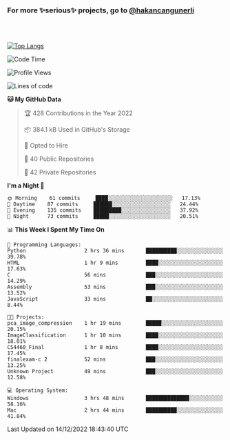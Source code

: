 ### For more ✨serious✨ projects, go to [@hakancangunerli](https://github.com/hakancangunerli)

<br>
<br>



[![Top Langs](https://github-readme-stats.vercel.app/api/top-langs/?username=63616e&layout=compact&hide=tex,html,shell,assembly,C&langs_count=6&exclude_repo=2015-csharp)](https://github.com/anuraghazra/github-readme-stats)


<!--START_SECTION:waka-->
![Code Time](http://img.shields.io/badge/Code%20Time-361%20hrs%2025%20mins-blue)

![Profile Views](http://img.shields.io/badge/Profile%20Views-0-blue)

![Lines of code](https://img.shields.io/badge/From%20Hello%20World%20I%27ve%20Written-1%20Million%20lines%20of%20code-blue)

**🐱 My GitHub Data** 

> 🏆 428 Contributions in the Year 2022
 > 
> 📦 384.1 kB Used in GitHub's Storage 
 > 
> 💼 Opted to Hire
 > 
> 📜 40 Public Repositories 
 > 
> 🔑 42 Private Repositories  
 > 
**I'm a Night 🦉** 

```text
🌞 Morning    61 commits     ████░░░░░░░░░░░░░░░░░░░░░   17.13% 
🌆 Daytime    87 commits     ██████░░░░░░░░░░░░░░░░░░░   24.44% 
🌃 Evening    135 commits    █████████░░░░░░░░░░░░░░░░   37.92% 
🌙 Night      73 commits     █████░░░░░░░░░░░░░░░░░░░░   20.51%

```


📊 **This Week I Spent My Time On** 

```text
💬 Programming Languages: 
Python                   2 hrs 36 mins       ██████████░░░░░░░░░░░░░░░   39.78% 
HTML                     1 hr 9 mins         ████░░░░░░░░░░░░░░░░░░░░░   17.63% 
C                        56 mins             ███░░░░░░░░░░░░░░░░░░░░░░   14.29% 
Assembly                 53 mins             ███░░░░░░░░░░░░░░░░░░░░░░   13.52% 
JavaScript               33 mins             ██░░░░░░░░░░░░░░░░░░░░░░░   8.44%

🐱‍💻 Projects: 
pca_image_compression    1 hr 19 mins        █████░░░░░░░░░░░░░░░░░░░░   20.15% 
ImageClassification      1 hr 10 mins        ████░░░░░░░░░░░░░░░░░░░░░   18.01% 
CS4460_Final             1 hr 8 mins         ████░░░░░░░░░░░░░░░░░░░░░   17.45% 
finalexam-c 2            52 mins             ███░░░░░░░░░░░░░░░░░░░░░░   13.25% 
Unknown Project          49 mins             ███░░░░░░░░░░░░░░░░░░░░░░   12.58%

💻 Operating System: 
Windows                  3 hrs 48 mins       ██████████████░░░░░░░░░░░   58.16% 
Mac                      2 hrs 44 mins       ██████████░░░░░░░░░░░░░░░   41.84%

```


 Last Updated on 14/12/2022 18:43:40 UTC
<!--END_SECTION:waka-->


